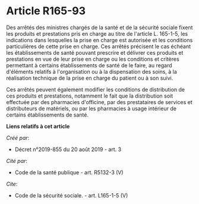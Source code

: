 # Article R165-93

Des arrêtés des ministres chargés de la santé et de la sécurité sociale fixent les produits et prestations pris en charge au
titre de l'article L. 165-1-5, les indications dans lesquelles la prise en charge est autorisée et les conditions
particulières de cette prise en charge. Ces arrêtés précisent le cas échéant les établissements de santé pouvant prescrire et
délivrer ces produits et prestations en vue de leur prise en charge ou les conditions et critères permettant à certains
établissements de santé de le faire, au regard d'éléments relatifs à l'organisation ou à la dispensation des soins, à la
réalisation technique de la prise en charge du patient ou à son suivi. 

Ces arrêtés peuvent également modifier les conditions de distribution de ces produits et prestations, notamment le fait que
la distribution soit effectuée par des pharmacies d'officine, par des prestataires de services et distributeurs de matériels,
ou par les pharmacies à usage intérieur de certains établissements de santé.

**Liens relatifs à cet article**

_Créé par_:

  - Décret n°2019-855 du 20 août 2019 - art. 3

_Cité par_:

  - Code de la santé publique - art. R5132-3 (V)

_Cite_:

  - Code de la sécurité sociale. - art. L165-1-5 (V)
